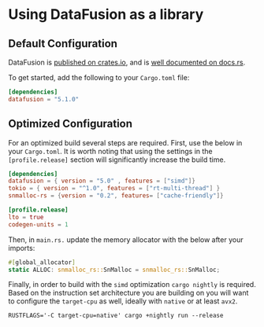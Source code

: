 <!---
  Licensed to the Apache Software Foundation (ASF) under one
  or more contributor license agreements.  See the NOTICE file
  distributed with this work for additional information
  regarding copyright ownership.  The ASF licenses this file
  to you under the Apache License, Version 2.0 (the
  "License"); you may not use this file except in compliance
  with the License.  You may obtain a copy of the License at

    http://www.apache.org/licenses/LICENSE-2.0

  Unless required by applicable law or agreed to in writing,
  software distributed under the License is distributed on an
  "AS IS" BASIS, WITHOUT WARRANTIES OR CONDITIONS OF ANY
  KIND, either express or implied.  See the License for the
  specific language governing permissions and limitations
  under the License.
-->

# Using DataFusion as a library

## Default Configuration

DataFusion is [published on crates.io](https://crates.io/crates/datafusion), and is [well documented on docs.rs](https://docs.rs/datafusion/).

To get started, add the following to your `Cargo.toml` file:

```toml
[dependencies]
datafusion = "5.1.0"
```

## Optimized Configuration

For an optimized build several steps are required. First, use the below in your `Cargo.toml`. It is
worth noting that using the settings in the `[profile.release]` section will significantly increase the build time.

```toml
[dependencies]
datafusion = { version = "5.0" , features = ["simd"]}
tokio = { version = "^1.0", features = ["rt-multi-thread"] }
snmalloc-rs = {version = "0.2", features= ["cache-friendly"]}

[profile.release]
lto = true
codegen-units = 1
```

Then, in `main.rs.` update the memory allocator with the below after your imports:

```rust
#[global_allocator]
static ALLOC: snmalloc_rs::SnMalloc = snmalloc_rs::SnMalloc;
```

Finally, in order to build with the `simd` optimization `cargo nightly` is required. Based on the instruction
set architecture you are building on you will want to configure the `target-cpu` as well, ideally
with `native` or at least `avx2`.

```
RUSTFLAGS='-C target-cpu=native' cargo +nightly run --release
```

